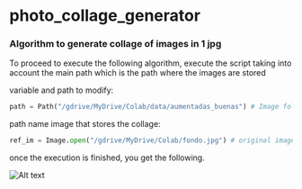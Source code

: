 # photo_collage_generator
### Algorithm to generate collage of images in 1 jpg

To proceed to execute the following algorithm, execute the script taking into account the main path which is the path where the images are stored

variable and path to modify:

```python
path = Path("/gdrive/MyDrive/Colab/data/aumentadas_buenas") # Image folder path to include in collage
```

path name image that stores the collage:

```python
ref_im = Image.open("/gdrive/MyDrive/Colab/fondo.jpg") # original image
```

once the execution is finished, you get the following.

![Alt text](/photo_collage_generator/img/generated_image.jpg?raw=true "image")
